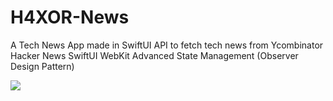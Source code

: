 # H4XOR-News

A Tech News App made in SwiftUI
API to fetch tech news from  Ycombinator Hacker News
SwiftUI
WebKit
Advanced State Management (Observer Design Pattern)

![](h4xor.gif)
